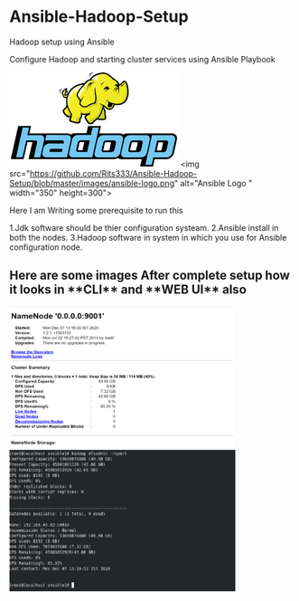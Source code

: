 # Ansible-Hadoop-Setup
Hadoop setup using Ansible

Configure Hadoop and starting cluster services using Ansible Playbook

![Hadoop Logo](https://github.com/Rits333/Ansible-Hadoop-Setup/blob/master/images/download%20(1).png)
<img src="https://github.com/Rits333/Ansible-Hadoop-Setup/blob/master/images/ansible-logo.png" alt="Ansible Logo " width="350" height=300">

Here I am Writing some prerequisite to run this 

1.Jdk software should be thier configuration systeam.
2.Ansible install in both the nodes.
3.Hadoop software in system in which you use for Ansible configuration node.


<h2>Here are some images After complete setup how it looks in  **CLI**  and  **WEB UI** also</h2>

<img src="https://github.com/Rits333/Ansible-Hadoop-Setup/blob/master/images/Screenshot%202020-12-07%20132341.png" alt="GUI" width="400" height="250">

<img src="https://github.com/Rits333/Ansible-Hadoop-Setup/blob/master/images/Screenshot%202020-12-07%20132116.png" alt="CLI" width="400" height="250">


